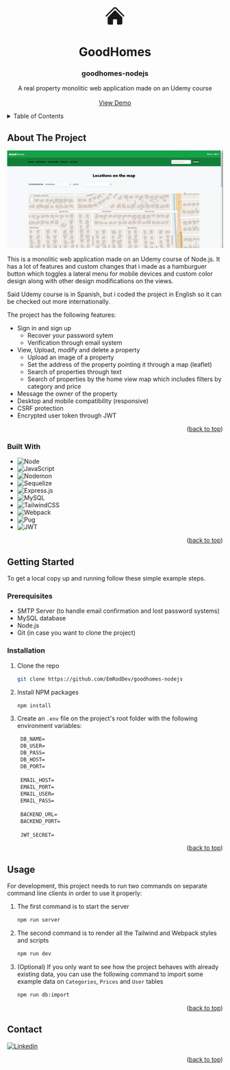 
<a name="readme-top"></a>

<!-- PROJECT LOGO -->
<br />
<div align="center">
    <svg xmlns="http://www.w3.org/2000/svg" viewBox="0 0 24 24" fill="currentColor" style="width: 50px">
        <path d="M11.47 3.841a.75.75 0 0 1 1.06 0l8.69 8.69a.75.75 0 1 0 1.06-1.061l-8.689-8.69a2.25 2.25 0 0 0-3.182 0l-8.69 8.69a.75.75 0 1 0 1.061 1.06l8.69-8.689Z" />
        <path d="m12 5.432 8.159 8.159c.03.03.06.058.091.086v6.198c0 1.035-.84 1.875-1.875 1.875H15a.75.75 0 0 1-.75-.75v-4.5a.75.75 0 0 0-.75-.75h-3a.75.75 0 0 0-.75.75V21a.75.75 0 0 1-.75.75H5.625a1.875 1.875 0 0 1-1.875-1.875v-6.198a2.29 2.29 0 0 0 .091-.086L12 5.432Z" />
    </svg>

<h1>Good<b>Homes</b></h1>
<h3 align="center">goodhomes-nodejs</h3>
  <p align="center">
    A real property monolitic web application made on an Udemy course
    <br />
    <br />
    <a href="https://goodhomes-dev-qajn.2.us-1.fl0.io/">View Demo</a>
  </p>
</div>



<!-- TABLE OF CONTENTS -->
<details>
  <summary>Table of Contents</summary>
  <ol>
    <li>
      <a href="#about-the-project">About The Project</a>
      <ul>
        <li><a href="#built-with">Built With</a></li>
      </ul>
    </li>
    <li>
      <a href="#getting-started">Getting Started</a>
      <ul>
        <li><a href="#prerequisites">Prerequisites</a></li>
        <li><a href="#installation">Installation</a></li>
      </ul>
    </li>
    <li><a href="#usage">Usage</a></li>
    <li><a href="#contact">Contact</a></li>
  </ol>
</details>



<!-- ABOUT THE PROJECT -->
## About The Project
<div align="center">
    <img src="screenshot/screenshot.gif"/>
</div>


This is a monolitic web application made on an Udemy course of Node.js. It has a lot of features and custom changes that i made as a hamburguer button which toggles a lateral menu for mobile devices and custom color design along with other design modifications on the views. 

Said Udemy course is in Spanish, but i coded the project in English so it can be checked out more internationally.

The project has the following features:

* Sign in and sign up
    * Recover your password sytem
    * Verification through email system
* View, Upload, modify and delete a property
    * Upload an image of a property
    * Set the address of the property pointing it through a map (leaflet)
    * Search of properties through text 
    * Search of properties by the home view map which includes filters by category and price
* Message the owner of the property
* Desktop and mobile compatibility (responsive)
* CSRF protection
* Encrypted user token through JWT


<p align="right">(<a href="#readme-top">back to top</a>)</p>



### Built With

* ![Node][NodeJS-logo]
* ![JavaScript][JavaScript-logo]
* ![Nodemon][Nodemon-logo]
* ![Sequelize][Sequelize-logo]
* ![Express.js][Express.js-logo]
* ![MySQL][MySQL-logo]
* ![TailwindCSS][TailwindCSS-logo]
* ![Webpack][Webpack-logo]
* ![Pug][Pug-logo]
* ![JWT][JWT-logo]

<p align="right">(<a href="#readme-top">back to top</a>)</p>



<!-- GETTING STARTED -->
## Getting Started

To get a local copy up and running follow these simple example steps.

### Prerequisites

* SMTP Server (to handle email confirmation and lost password systems)
* MySQL database
* Node.js
* Git (in case you want to clone the project)

### Installation

1. Clone the repo
   ```sh
   git clone https://github.com/EmRodDev/goodhomes-nodejs
   ```
2. Install NPM packages
   ```sh
   npm install
   ```
3. Create an `.env` file on the project's root folder with the following environment variables:
   ```env
    DB_NAME=
    DB_USER=
    DB_PASS=
    DB_HOST=
    DB_PORT=

    EMAIL_HOST=
    EMAIL_PORT=
    EMAIL_USER=
    EMAIL_PASS=

    BACKEND_URL=
    BACKEND_PORT=

    JWT_SECRET=
   ```

<p align="right">(<a href="#readme-top">back to top</a>)</p>



<!-- USAGE EXAMPLES -->
## Usage

For development, this project needs to run two commands on separate command line clients in order to use it properly:

1. The first command is to start the server
   ```sh
   npm run server
   ```
2. The second command is to render all the Tailwind and Webpack styles and scripts
   ```sh
   npm run dev
   ```
3. (Optional) If you only want to see how the project behaves with already existing data, you can use the following command to import some example data on `Categories`, `Prices` and `User` tables
   ```sh
   npm run db:import
   ```

<p align="right">(<a href="#readme-top">back to top</a>)</p>

<!-- CONTACT -->
## Contact

[![Linkedin][LinkedIn-logo]][linkedin-url]


<p align="right">(<a href="#readme-top">back to top</a>)</p>





<!-- LOGOS -->
[LinkedIn-logo]: https://img.shields.io/badge/linkedin-%230077B5.svg?style=for-the-badge&logo=linkedin&logoColor=white
[NodeJS-logo]: https://img.shields.io/badge/node.js-6DA55F?style=for-the-badge&logo=node.js&logoColor=white
[Nodemon-logo]: https://img.shields.io/badge/NODEMON-%23323330.svg?style=for-the-badge&logo=nodemon&logoColor=%BBDEAD
[Express.js-logo]: https://img.shields.io/badge/express.js-%23404d59.svg?style=for-the-badge&logo=express&logoColor=%2361DAFB
[MySQL-logo]: https://img.shields.io/badge/mysql-%2300f.svg?style=for-the-badge&logo=mysql&logoColor=white
[TailwindCSS-logo]: https://img.shields.io/badge/tailwindcss-%2338B2AC.svg?style=for-the-badge&logo=tailwind-css&logoColor=white
[Webpack-logo]: https://img.shields.io/badge/webpack-%238DD6F9.svg?style=for-the-badge&logo=webpack&logoColor=black
[Pug-logo]: https://img.shields.io/badge/Pug-FFF?style=for-the-badge&logo=pug&logoColor=A86454
[JWT-logo]: https://img.shields.io/badge/JWT-black?style=for-the-badge&logo=JSON%20web%20tokens
[Sequelize-logo]: https://img.shields.io/badge/Sequelize-52B0E7?style=for-the-badge&logo=Sequelize&logoColor=white
[JavaScript-logo]: https://img.shields.io/badge/javascript-%23323330.svg?style=for-the-badge&logo=javascript&logoColor=%23F7DF1E

<!-- URLS -->
[linkedin-url]: https://www.linkedin.com/in/erodriguezarr/
[product-screenshot]: screenshot/screenshot.gif
